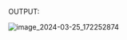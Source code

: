 OUTPUT:

![image_2024-03-25_172252874](https://github.com/benbinoy/reddit-analyzer/assets/130308149/beb09d01-9eb4-4fd8-a76d-c947890276a1)
